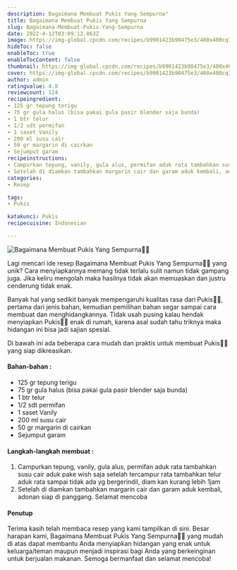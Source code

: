 ```yaml
---
description: Bagaimana Membuat Pukis Yang Sempurna"
title: Bagaimana Membuat Pukis Yang Sempurna
slug: Bagaimana-Membuat-Pukis-Yang-Sempurna
date: 2022-4-12T03:09:12.063Z
image: https://img-global.cpcdn.com/recipes/b9901423b90475e3/400x400cq70/photo.jpg
hideToc: false
enableToc: true
enableTocContent: false
thumbnail: https://img-global.cpcdn.com/recipes/b9901423b90475e3/400x400cq70/photo.jpg
cover: https://img-global.cpcdn.com/recipes/b9901423b90475e3/400x400cq70/photo.jpg
author: admin
ratingvalue: 4.8
reviewcount: 124
recipeingredient:
- 125 gr tepung terigu
- 75 gr gula halus (bisa pakai gula pasir blender saja bunda)
- 1 btr telur
- 1/2 sdt permifan
- 1 saset Vanily
- 200 ml susu cair
- 50 gr margarin di cairkan
- Sejumput garam
recipeinstructions:
- Campurkan tepung, vanily, gula alus, permifan aduk rata tambahkan susu cair aduk pake wish saja setelah tercampur rata tambahkan telur aduk rata sampai tidak ada yg bergerindil, diam kan kurang lebih 1jam
- Setelah di diamkan tambahkan margarin cair dan garam aduk kembali, adonan siap di panggang. Selamat mencoba
categories:
- Resep

tags:
- Pukis

katakunci: Pukis
recipecuisine: Indonesian

---
```


![Bagaimana Membuat Pukis Yang Sempurna👩‍🍳](https://img-global.cpcdn.com/recipes/b9901423b90475e3/400x400cq70/photo.jpg)

Lagi mencari ide resep Bagaimana Membuat Pukis Yang Sempurna👩‍🍳 yang unik? Cara menyiapkannya memang tidak terlalu sulit namun tidak gampang juga. Jika keliru mengolah maka hasilnya tidak akan memuaskan dan justru cenderung tidak enak.

Banyak hal yang sedikit banyak mempengaruhi kualitas rasa dari Pukis👩‍🍳, pertama dari jenis bahan, kemudian pemilihan bahan segar sampai cara membuat dan menghidangkannya. Tidak usah pusing kalau hendak menyiapkan Pukis👩‍🍳 enak di rumah, karena asal sudah tahu triknya maka hidangan ini bisa jadi sajian spesial.

Di bawah ini ada beberapa cara mudah dan praktis untuk membuat Pukis👩‍🍳 yang siap dikreasikan.

<!--inarticleads1-->

#### Bahan-bahan :

- 125 gr tepung terigu
- 75 gr gula halus (bisa pakai gula pasir blender saja bunda)
- 1 btr telur
- 1/2 sdt permifan
- 1 saset Vanily
- 200 ml susu cair
- 50 gr margarin di cairkan
- Sejumput garam

<!--inarticleads2-->

#### Langkah-langkah membuat :

1. Campurkan tepung, vanily, gula alus, permifan aduk rata tambahkan susu cair aduk pake wish saja setelah tercampur rata tambahkan telur aduk rata sampai tidak ada yg bergerindil, diam kan kurang lebih 1jam
1. Setelah di diamkan tambahkan margarin cair dan garam aduk kembali, adonan siap di panggang. Selamat mencoba

#### Penutup

Terima kasih telah membaca resep yang kami tampilkan di sini. Besar harapan kami, Bagaimana Membuat Pukis Yang Sempurna👩‍🍳 yang mudah di atas dapat membantu Anda menyiapkan hidangan yang enak untuk keluarga/teman maupun menjadi inspirasi bagi Anda yang berkeinginan untuk berjualan makanan. Semoga bermanfaat dan selamat mencoba!